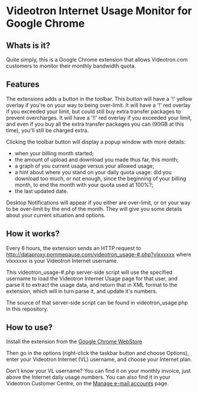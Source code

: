 Videotron Internet Usage Monitor for Google Chrome
==================================================

Whats is it?
------------

Quite simply, this is a Google Chrome extension that allows Videotron.com customers
to monitor their monthly bandwidth quota.

Features
--------

The extensions adds a button in the toolbar. This button will have a '!' yellow overlay if you're on your way to being over-limit.
It will have a '!' red overlay if you exceeded your limit, but could still buy extra transfer packages to prevent overcharges.
It will have a '!!' red overlay if you exceeded your limit, and even if you buy all the extra transfer packages you can (90GB at this time), you'll still be charged extra.

Clicking the toolbar button will display a popup window with more details:

* when your billing month started;
* the amount of upload and download you made thus far, this month;
* a graph of you current usage versus your allowed usage;
* a hint about where you stand on your daily quota usage: did you download too much, or not enough, since the beginning of your billing month, to end the month with your quota used at 100%?;
* the last updated date.

Desktop Notifications will appear if you either are over-limit, or on your way to be over-limit by the end of the month. They will give you some details about your current situation and options.

How it works?
-------------
Every 6 hours, the extension sends an HTTP request to http://dataproxy.pommepause.com/videotron_usage-#.php?vlxxxxxx
where vlxxxxxx is your Videotron Internet username.

This videotron_usage-#.php server-side script will use the specified username to load the Videotron Internet Usage page for that user, and parse it to extract the usage data, and return that in XML format to the extension, which will in turn parse it, and update it's numbers.

The source of that server-side script can be found in videotron_usage.php in this repository.

How to use?
-----------

Install the extension from the [Google Chrome WebStore](https://chrome.google.com/webstore/detail/fnhepcakkcnkaehfhpagimbbkpelkdha)

Then go in the options (right-click the taskbar button and choose Options), enter your Videotron Internet (VL) username, and choose your Internet plan.

Don't know your VL username? You can find it on your monthly invoice, just above the Internet daily usage numbers. You can also find it in your Videotron Customer Centre, on the [Manage e-mail accounts](https://www.videotron.com/client/Customer-Centre/Internet/Email-services) page.
